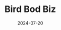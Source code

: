 ---
title: Bird Bod Biz
description: Custom knit bird-inspired sweaters. Become bird. Become warm.
date: 2024-07-20
year: 2024
tags:
 - tag: textiles
   link: https://subject.space/projects/wears-the-territory/
 - tag: birds
   link: https://subject.space/projects-static/winter-bird-cycles
 - tag: alomalo
   link: https://alomalo.co/
 - tag: social
   link: https://www.instagram.com/birdbod.biz/
externalURL: https://birdbod.biz/
featured: false
---